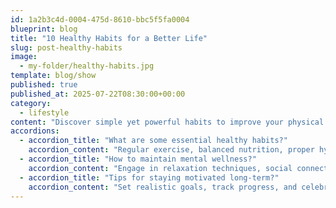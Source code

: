 ```yaml
---
id: 1a2b3c4d-0004-475d-8610-bbc5f5fa0004
blueprint: blog
title: "10 Healthy Habits for a Better Life"
slug: post-healthy-habits
image:
  - my-folder/healthy-habits.jpg
template: blog/show
published: true
published_at: 2025-07-22T08:30:00+00:00
category:
  - lifestyle
content: "Discover simple yet powerful habits to improve your physical and mental well-being daily."
accordions:
  - accordion_title: "What are some essential healthy habits?"
    accordion_content: "Regular exercise, balanced nutrition, proper hydration, and adequate sleep form the foundation."
  - accordion_title: "How to maintain mental wellness?"
    accordion_content: "Engage in relaxation techniques, social connections, and hobbies you enjoy."
  - accordion_title: "Tips for staying motivated long-term?"
    accordion_content: "Set realistic goals, track progress, and celebrate small victories along the way."
---
```

